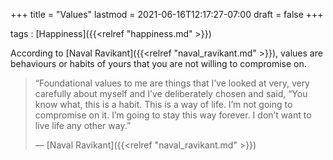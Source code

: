 +++
title = "Values"
lastmod = 2021-06-16T12:17:27-07:00
draft = false
+++

tags
: [Happiness]({{<relref "happiness.md" >}})


According to [Naval Ravikant]({{<relref "naval_ravikant.md" >}}), values are behaviours or habits of yours that you are not willing to compromise on.

> “Foundational values to me are things that I’ve looked at very, very carefully about myself and I’ve deliberately chosen and said, “You know what, this is a habit. This is a way of life. I’m not going to compromise on it. I’m going to stay this way forever. I don’t want to live life any other way.”
>
> — [Naval Ravikant]({{<relref "naval_ravikant.md" >}})